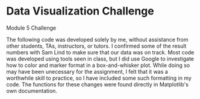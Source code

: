 # Data Visualization Challenge
Module 5 Challenge

The following code was developed solely by me, without assistance from other students, TAs, instructors, or tutors. I confirmed some of the result numbers with Sam Lind to make sure that our data was on track. Most code was developed using tools seen in class, but I did use Google to investigate how to color and marker format in a box-and-whisker plot. While doing so may have been unecessary for the assignment, I felt that it was a worthwhile skill to practice, so I have included some such formatting in my code. The functions for these changes were found directly in Matplotlib's own documentation. 
